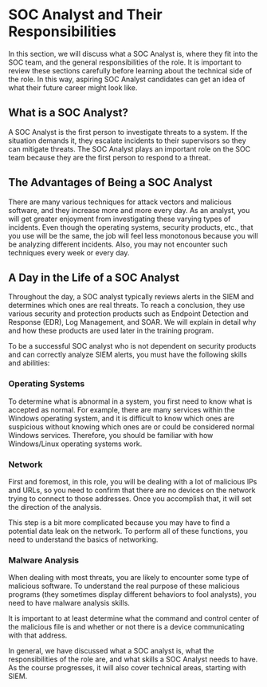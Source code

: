 # SOC Analyst and Their Responsibilities

In this section, we will discuss what a SOC Analyst is, where they fit into the SOC team, and the general responsibilities of the role. It is important to review these sections carefully before learning about the technical side of the role. In this way, aspiring SOC Analyst candidates can get an idea of what their future career might look like.

## What is a SOC Analyst?

A SOC Analyst is the first person to investigate threats to a system. If the situation demands it, they escalate incidents to their supervisors so they can mitigate threats. The SOC Analyst plays an important role on the SOC team because they are the first person to respond to a threat.

## The Advantages of Being a SOC Analyst

There are many various techniques for attack vectors and malicious software, and they increase more and more every day. As an analyst, you will get greater enjoyment from investigating these varying types of incidents. Even though the operating systems, security products, etc., that you use will be the same, the job will feel less monotonous because you will be analyzing different incidents. Also, you may not encounter such techniques every week or every day.

## A Day in the Life of a SOC Analyst

Throughout the day, a SOC analyst typically reviews alerts in the SIEM and determines which ones are real threats. To reach a conclusion, they use various security and protection products such as Endpoint Detection and Response (EDR), Log Management, and SOAR. We will explain in detail why and how these products are used later in the training program.

To be a successful SOC analyst who is not dependent on security products and can correctly analyze SIEM alerts, you must have the following skills and abilities:

### Operating Systems

To determine what is abnormal in a system, you first need to know what is accepted as normal. For example, there are many services within the Windows operating system, and it is difficult to know which ones are suspicious without knowing which ones are or could be considered normal Windows services. Therefore, you should be familiar with how Windows/Linux operating systems work.

### Network

First and foremost, in this role, you will be dealing with a lot of malicious IPs and URLs, so you need to confirm that there are no devices on the network trying to connect to those addresses. Once you accomplish that, it will set the direction of the analysis.

This step is a bit more complicated because you may have to find a potential data leak on the network. To perform all of these functions, you need to understand the basics of networking.

### Malware Analysis

When dealing with most threats, you are likely to encounter some type of malicious software. To understand the real purpose of these malicious programs (they sometimes display different behaviors to fool analysts), you need to have malware analysis skills.

It is important to at least determine what the command and control center of the malicious file is and whether or not there is a device communicating with that address.

In general, we have discussed what a SOC analyst is, what the responsibilities of the role are, and what skills a SOC Analyst needs to have. As the course progresses, it will also cover technical areas, starting with SIEM.

